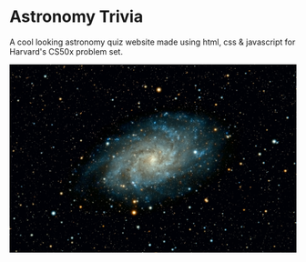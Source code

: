 # Astronomy Trivia
A cool looking astronomy quiz website made using html, css & javascript for Harvard's CS50x problem set.

![](/galaxy.jpg)
